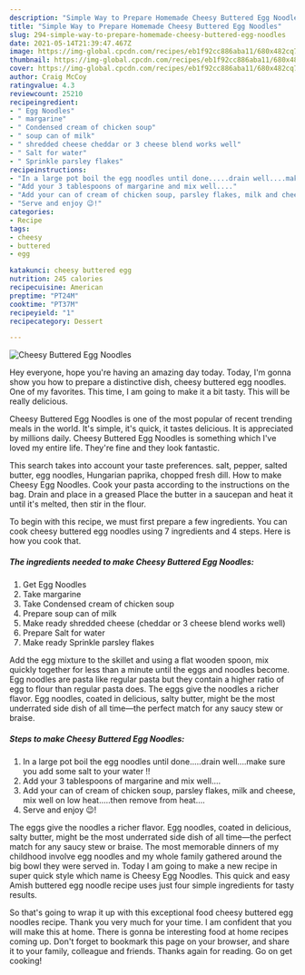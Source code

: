 ```yaml
---
description: "Simple Way to Prepare Homemade Cheesy Buttered Egg Noodles"
title: "Simple Way to Prepare Homemade Cheesy Buttered Egg Noodles"
slug: 294-simple-way-to-prepare-homemade-cheesy-buttered-egg-noodles
date: 2021-05-14T21:39:47.467Z
image: https://img-global.cpcdn.com/recipes/eb1f92cc886aba11/680x482cq70/cheesy-buttered-egg-noodles-recipe-main-photo.jpg
thumbnail: https://img-global.cpcdn.com/recipes/eb1f92cc886aba11/680x482cq70/cheesy-buttered-egg-noodles-recipe-main-photo.jpg
cover: https://img-global.cpcdn.com/recipes/eb1f92cc886aba11/680x482cq70/cheesy-buttered-egg-noodles-recipe-main-photo.jpg
author: Craig McCoy
ratingvalue: 4.3
reviewcount: 25210
recipeingredient:
- " Egg Noodles"
- " margarine"
- " Condensed cream of chicken soup"
- " soup can of milk"
- " shredded cheese cheddar or 3 cheese blend works well"
- " Salt for water"
- " Sprinkle parsley flakes"
recipeinstructions:
- "In a large pot boil the egg noodles until done.....drain well....make sure you add some salt to your water !!"
- "Add your 3 tablespoons of margarine and mix well...."
- "Add your can of cream of chicken soup, parsley flakes, milk and cheese, mix well on low heat.....then remove from heat...."
- "Serve and enjoy 😉!"
categories:
- Recipe
tags:
- cheesy
- buttered
- egg

katakunci: cheesy buttered egg 
nutrition: 245 calories
recipecuisine: American
preptime: "PT24M"
cooktime: "PT37M"
recipeyield: "1"
recipecategory: Dessert

---
```



![Cheesy Buttered Egg Noodles](https://img-global.cpcdn.com/recipes/eb1f92cc886aba11/680x482cq70/cheesy-buttered-egg-noodles-recipe-main-photo.jpg)

Hey everyone, hope you're having an amazing day today. Today, I'm gonna show you how to prepare a distinctive dish, cheesy buttered egg noodles. One of my favorites. This time, I am going to make it a bit tasty. This will be really delicious.

Cheesy Buttered Egg Noodles is one of the most popular of recent trending meals in the world. It's simple, it's quick, it tastes delicious. It is appreciated by millions daily. Cheesy Buttered Egg Noodles is something which I've loved my entire life. They're fine and they look fantastic.

This search takes into account your taste preferences. salt, pepper, salted butter, egg noodles, Hungarian paprika, chopped fresh dill. How to make Cheesy Egg Noodles. Cook your pasta according to the instructions on the bag. Drain and place in a greased Place the butter in a saucepan and heat it until it&#39;s melted, then stir in the flour.


To begin with this recipe, we must first prepare a few ingredients. You can cook cheesy buttered egg noodles using 7 ingredients and 4 steps. Here is how you cook that.

<!--inarticleads1-->

##### The ingredients needed to make Cheesy Buttered Egg Noodles:

1. Get  Egg Noodles
1. Take  margarine
1. Take  Condensed cream of chicken soup
1. Prepare  soup can of milk
1. Make ready  shredded cheese (cheddar or 3 cheese blend works well)
1. Prepare  Salt for water
1. Make ready  Sprinkle parsley flakes


Add the egg mixture to the skillet and using a flat wooden spoon, mix quickly together for less than a minute until the eggs and noodles become. Egg noodles are pasta like regular pasta but they contain a higher ratio of egg to flour than regular pasta does. The eggs give the noodles a richer flavor. Egg noodles, coated in delicious, salty butter, might be the most underrated side dish of all time—the perfect match for any saucy stew or braise. 

<!--inarticleads2-->

##### Steps to make Cheesy Buttered Egg Noodles:

1. In a large pot boil the egg noodles until done.....drain well....make sure you add some salt to your water !!
1. Add your 3 tablespoons of margarine and mix well....
1. Add your can of cream of chicken soup, parsley flakes, milk and cheese, mix well on low heat.....then remove from heat....
1. Serve and enjoy 😉!


The eggs give the noodles a richer flavor. Egg noodles, coated in delicious, salty butter, might be the most underrated side dish of all time—the perfect match for any saucy stew or braise. The most memorable dinners of my childhood involve egg noodles and my whole family gathered around the big bowl they were served in. Today I am going to make a new recipe in super quick style which name is Cheesy Egg Noodles. This quick and easy Amish buttered egg noodle recipe uses just four simple ingredients for tasty results. 

So that's going to wrap it up with this exceptional food cheesy buttered egg noodles recipe. Thank you very much for your time. I am confident that you will make this at home. There is gonna be interesting food at home recipes coming up. Don't forget to bookmark this page on your browser, and share it to your family, colleague and friends. Thanks again for reading. Go on get cooking!
